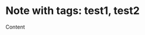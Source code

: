 <!---
{
  "title": "test2",
  "tags": [
    "test1",
    "test2"
  ]
}
-->

# Note with tags: test1, test2

Content
